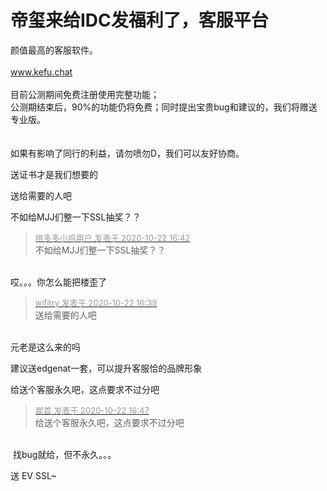 # 帝玺来给IDC发福利了，客服平台


颜值最高的客服软件。<br />
<br />
www.kefu.chat<br />
<br />
目前公测期间免费注册使用完整功能；<br />
公测期结束后，90%的功能仍将免费；同时提出宝贵bug和建议的，我们将赠送专业版。<br />
<br />
<br />
如果有影响了同行的利益，请勿喷勿D，我们可以友好协商。

送证书才是我们想要的<img src="static/image/smiley/default/lol.gif" smilieid="12" border="0" alt="" />

送给需要的人吧

不如给MJJ们整一下SSL抽奖？？

<div class="quote"><blockquote><font size="2"><a href="https://www.hostloc.com/forum.php?mod=redirect&amp;goto=findpost&amp;pid=9336608&amp;ptid=757208" target="_blank"><font color="#999999">拼多多小鸡用户 发表于 2020-10-22 16:42</font></a></font><br />
不如给MJJ们整一下SSL抽奖？？</blockquote></div><br />
哎。。。你怎么能把楼歪了

<div class="quote"><blockquote><font size="2"><a href="https://www.hostloc.com/forum.php?mod=redirect&amp;goto=findpost&amp;pid=9336593&amp;ptid=757208" target="_blank"><font color="#999999">wifitry 发表于 2020-10-22 16:39</font></a></font><br />
送给需要的人吧</blockquote></div><br />
元老是这么来的吗<img src="static/image/smiley/default/lol.gif" smilieid="12" border="0" alt="" />

建议送edgenat一套，可以提升客服恰的品牌形象

给送个客服永久吧，这点要求不过分吧<img id="aimg_kLV9m" onclick="zoom(this, this.src, 0, 0, 0)" class="zoom" src="https://cdn.jsdelivr.net/gh/hishis/forum-master/public/images/patch.gif" onmouseover="img_onmouseoverfunc(this)" onload="thumbImg(this)" border="0" alt="" />

<div class="quote"><blockquote><font size="2"><a href="https://www.hostloc.com/forum.php?mod=redirect&amp;goto=findpost&amp;pid=9336639&amp;ptid=757208" target="_blank"><font color="#999999">犀首 发表于 2020-10-22 16:47</font></a></font><br />
给送个客服永久吧，这点要求不过分吧</blockquote></div><br />
<img src="static/image/smiley/default/lol.gif" smilieid="12" border="0" alt="" /> 找bug就给，但不永久。。。

送 EV SSL~ 

